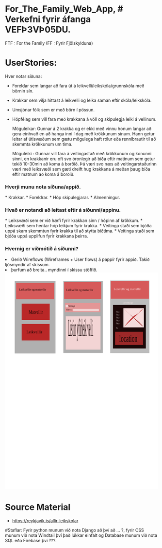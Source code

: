 # For_The_Family_Web_App, # Verkefni fyrir áfanga VEFÞ3VÞ05DU.
FTF : For the Family (FF : Fyrir Fjölskylduna)


# UserStories:
   Hver notar síðuna:
- Foreldar sem langar að fara út á leikvelli/leikskóla/grunnskóla með börnin sín.
- Krakkar sem vilja hittast á leikvelli og leika saman eftir skóla/leikskóla.
- Umsjónar fólk sem er með börn í pössun.
- Hópfélag sem vill fara með krakkana á völl og skipulegja leiki á vellinum.
   
  Möguleikar:
  Gunnar á 2 krakka og er ekki með vinnu honum langar að gera einhvað en að hanga inni í dag með krökkunum sínum. Hann getur leitar af útisvæðum sem gætu mögulega haft rólur eða rennibrautir til að skemmta krökkunum um tíma.
  
  Möguleiki :
  Gunnar vill fara á veitingastað með krökkunum og konunni sinni, en krakkanir eru oft svo óronlegir að bíða eftir matinum sem getur tekið 10-30min að koma á borðið. Þá væri svo næs að veitingarstaðurinn væri með leiksvæði sem gæti dreift hug krakkana á meðan þaug bíða eftir matnum að koma á borðið.

<h3>Hverji munu nota síðuna/appið. </h3>
  * Krakkar.
  * Foreldrar.
  * Hóp skipulegjarar.
  * Almenningur.
  
<h3> Hvað er notandi að leitast eftir á síðunni/appinu. </h3>
 * Leiksvæði sem er við hæfi fyrir krakkan sinn / hópinn af krökkum.
 * Leiksvæði sem hentar hóp leikjum fyrir krakka.
 * Veitinga staði sem bjóða uppá skam skemmtun fyrir krakka til að stytta biðtíma.
 * Veitinga staði sem bjóða uppá upplifun fyrir krakkana þeirra.
<h3> Hvernig er viðmótið á síðunni? </h3

* Gerið Wireflows (Wireframes + User flows) á pappír fyrir appið. Takið ljósmyndir af skissum.
* þurfum að breita.. myndinni í skissu stöffið.
<img src="./drawing.svg">

# Source Material ##
* https://reykjavik.is/allir-leikskolar

#Staflar:
 Fyrir python munum við nota Django að því að ... ?, fyrir CSS munum við nota Windtail því það lúkkar einfalt og Database munum við nota SQL eða Firebase því ???.
